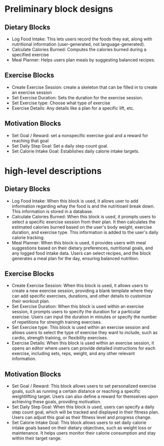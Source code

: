 # Preliminary block designs

## Dietary Blocks 
- Log Food Intake: This lets users record the foods they eat, along with nutritional information (user-generated, not language-generated).
- Calculate Calories Burned: Computes the calories burned during a specified exercise
- Meal Planner: Helps users plan meals by suggesting balanced recipes.

## Exercise Blocks
- Create Exercise Session: create a skeleton that can be filled in to create an exercise session
- Set Exercise Duration: Sets the duration for the exercise session.
- Set Exercise type: Choose what type of exercise
- Exercise Details: Any details like a plan for a specific lift, etc.

## Motivation Blocks
- Set Goal / Reward: set a nonspecific exercise goal and a reward for reaching that goal
- Set Daily Step Goal: Set a daily step count goal.
- Set Calorie Intake Goal: Establishes daily calorie intake targets.

# high-level descriptions

## Dietary Blocks 
- Log Food Intake: When this block is used, it allows user to add information regarding whay the food is and the nutritioanl break down. This information is stored in a database.
- Calculate Calories Burned: When this block is used, it prompts users to select a specific exercise session from their plan. It then calculates the estimated calories burned based on the user's body weight, exercise duration, and exercise type. This information is added to the user's daily calorie tracking.
- Meal Planner: When this block is used, it provides users with meal suggestions based on their dietary preferences, nutritional goals, and any logged food intake data. Users can select recipes, and the block generates a meal plan for the day, ensuring balanced nutrition.

## Exercise Blocks
- Create Exercise Session: When this block is used, it allows users to create a new exercise session, providing a blank template where they can add specific exercises, durations, and other details to customize their workout plan.
- Set Exercise Duration: When this block is used within an exercise session, it prompts users to specify the duration for a particular exercise. Users can input the duration in minutes or specify the number of repetitions for strength training exercises.
- Set Exercise type: This block is used within an exercise session and allows users to select the type of exercise they want to include, such as cardio, strength training, or flexibility exercises.
- Exercise Details: When this block is used within an exercise session, it opens an editor where users can provide detailed instructions for each exercise, including sets, reps, weight, and any other relevant information.

## Motivation Blocks
- Set Goal / Reward: This block allows users to set personalized exercise goals, such as running a certain distance or reaching a specific weightlifting target. Users can also define a reward for themselves upon achieving these goals, providing motivation.
- Set Daily Step Goal: When this block is used, users can specify a daily step count goal, which will be tracked and displayed in their fitness plan. Users can adjust this goal as their fitness level and progress change.
- Set Calorie Intake Goal: This block allows users to set daily calorie intake goals based on their dietary objectives, such as weight loss or maintenance. It helps users monitor their calorie consumption and stay within their target range.
